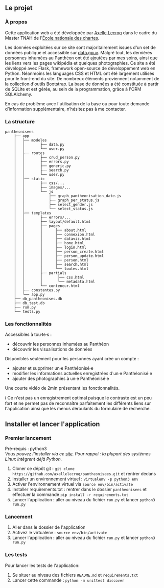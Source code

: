 ## Le projet
### À propos
Cette application web a été développée par [Axelle Lecroq](https://github.com/axellelecroq) dans le cadre du Master TNAH de l'[École nationale des chartes](http://www.chartes.psl.eu/fr/cursus/master-technologies-numeriques-appliquees-histoire).

Les données exploitées sur ce site sont majoritairement issues d'un set de données publique et accessible sur
[data.gouv](https://www.data.gouv.fr/fr/datasets/pantheonises/). Malgré tout, les dernières personnes inhumées au Panthéon ont été ajoutées par mes soins, ainsi que les liens vers les pages wikipédia et quelques photographies.
Ce site a été dévéloppé avec Flask, framework open-source de développement web en Python. Néanmoins les languages CSS et HTML ont été largement utilisés pour le front-end du site. De nombreux éléments proviennent notamment de la collection d'outils Bootstrap. La base de données a été constituée à partir de SQLite et est gérée, au sein de la programmation, grâce à l'ORM SQLAlchemy.

En cas de problème avec l'utilisation de la base ou pour toute demande d’information supplémentaire, n’hésitez pas à me contacter.

### La structure
```
pantheonisees
    ├── app
    │   ├── modeles
    │   │       ├── data.py
    │   │       └── user.py
    │   ├── routes
    │   │       ├── crud_person.py
    │   │       ├── errors.py
    │   │       ├── generic.py
    │   │       ├── search.py
    │   │       └── user.py
    │   ├── static
    │   │       ├── css/...
    │   │       ├── images/...
    │   │       └── js
    │   │           ├── graph_pantheonisation_date.js
    │   │           ├── graph_per_status.js
    │   │           ├── select_gender.js
    │   │           └── select_status.js
    │   ├── templates
    │   │       ├── errors/...
    │   │       ├── layout/default.html
    │   │       ├── pages
    │   │       │      ├── about.html
    │   │       │      ├── connexion.html
    │   │       │      ├── dataviz.html
    │   │       │      ├── home.html
    │   │       │      ├── login.html
    │   │       │      ├── person_create.html
    │   │       │      ├── person_update.html
    │   │       │      ├── person.html
    │   │       │      ├── search.html
    │   │       │      └── toutes.html
    │   │       ├── partials
    │   │       │       ├── css.html
    │   │       │       └── metadata.html
    │   │       └── conteneur.html
    │   ├── constantes.py
    │   └── app.py
    ├── db_pantheonises.db
    ├── db_test.db
    ├── run.py
    └── tests.py
```

### Les fonctionnalités
Accessibles à tou·te·s :
- découvrir les personnes inhumées au Panthéon
- découvrir les visualisations de données

Disponibles seulement pour les personnes ayant crée un compte :
- ajouter et supprimer un·e Panthéonisé·e
- modifier les informations actuelles enregistrées d'un·e Panthéonisé·e
- ajouter des photographies à un·e Panthéonisé·e


Une courte vidéo de 2min présentant les fonctionnalités.

:information_source: Ce n'est pas un enregistrement optimal puisque le contraste est un peu fort et ne permet pas de reconnaître parfaitement les différents liens sur l'application ainsi que les menus déroulants du formulaire de recherche. 





## Installer et lancer l'application
### Premier lancement

Pré-requis : python3  
*Vous pouvez l'installer via ce [site](https://www.python.org/downloads/). Pour rappel : la plupart des systèmes Linux intègrent déjà Python.*

1. Cloner ce dépôt git : `git clone https://github.com/axellelecroq/pantheonisees.git` et rentrer dedans
2. Installer un environnement virtuel : `virtualenv -p python3 env` 
3. Activer l'environnement virtuel via `source env/bin/activate`
4. Installer requirements.txt : rentrer dans le dossier `pantheonisees` et effectuer la commande `pip install -r requirements.txt`
5. Lancer l'application : aller au niveau du fichier `run.py` et lancer `python3 run.py`

### Lancement 
1. Aller dans le dossier de l'application
2. Activez le virtualenv : `source env/bin/activate`
3. Lancer l'application : aller au niveau du fichier `run.py` et lancer `python3 run.py`

### Les tests 
Pour lancer les tests de l'application:
1. Se situer au niveau des fichiers `README.md` et `requirements.txt`
2. Lancer cette commande : `python -m unittest discover`
